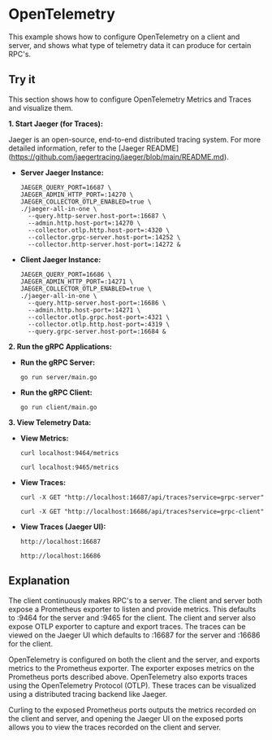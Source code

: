 # OpenTelemetry

This example shows how to configure OpenTelemetry on a client and server, and shows what type of telemetry data it can produce for certain RPC's.

## Try it

This section shows how to configure OpenTelemetry Metrics and Traces and visualize them.

**1. Start Jaeger (for Traces):**

Jaeger is an open-source, end-to-end distributed tracing system. For more detailed information, refer to the [Jaeger README]
(https://github.com/jaegertracing/jaeger/blob/main/README.md).

* **Server Jaeger Instance:**

    ```
    JAEGER_QUERY_PORT=16687 \
    JAEGER_ADMIN_HTTP_PORT=:14270 \
    JAEGER_COLLECTOR_OTLP_ENABLED=true \
    ./jaeger-all-in-one \
      --query.http-server.host-port=:16687 \
      --admin.http.host-port=:14270 \
      --collector.otlp.http.host-port=:4320 \
      --collector.grpc-server.host-port=:14252 \
      --collector.http-server.host-port=:14272 &
    ```
* **Client Jaeger Instance:**

    ```
    JAEGER_QUERY_PORT=16686 \
    JAEGER_ADMIN_HTTP_PORT=:14271 \
    JAEGER_COLLECTOR_OTLP_ENABLED=true \
    ./jaeger-all-in-one \
      --query.http-server.host-port=:16686 \
      --admin.http.host-port=:14271 \
      --collector.otlp.grpc.host-port=:4321 \
      --collector.otlp.http.host-port=:4319 \
      --query.grpc-server.host-port=:16684 &
    ```

**2. Run the gRPC Applications:**

* **Run the gRPC Server:**

    ```
    go run server/main.go
    ```

* **Run the gRPC Client:**

    ```
    go run client/main.go
    ```

**3. View Telemetry Data:**

* **View Metrics:**

    ```
    curl localhost:9464/metrics
    ```

    ```
    curl localhost:9465/metrics
    ```

* **View Traces:**


    ```
    curl -X GET "http://localhost:16687/api/traces?service=grpc-server"
    ```

    ```
    curl -X GET "http://localhost:16686/api/traces?service=grpc-client"
    ```

* **View Traces (Jaeger UI):**

    ```
    http://localhost:16687
    ```

    ```
    http://localhost:16686
    ```

## Explanation

The client continuously makes RPC's to a server. The client and server both expose a Prometheus exporter to listen and provide metrics. This defaults to :9464 for the server and :9465 for the client. The client and server also expose OTLP exporter to capture and export traces. The traces can be viewed on the Jaeger UI which defaults to :16687 for the server and :16686 for the client.

OpenTelemetry is configured on both the client and the server, and exports metrics to the Prometheus exporter. The exporter exposes metrics on the Prometheus ports described above. OpenTelemetry also exports traces using the OpenTelemetry Protocol (OTLP). These traces can be visualized using a distributed tracing backend like Jaeger.

Curling to the exposed Prometheus ports outputs the metrics recorded on the client and server, and opening the Jaeger UI on the exposed ports allows you to view the traces recorded on the client and server.
